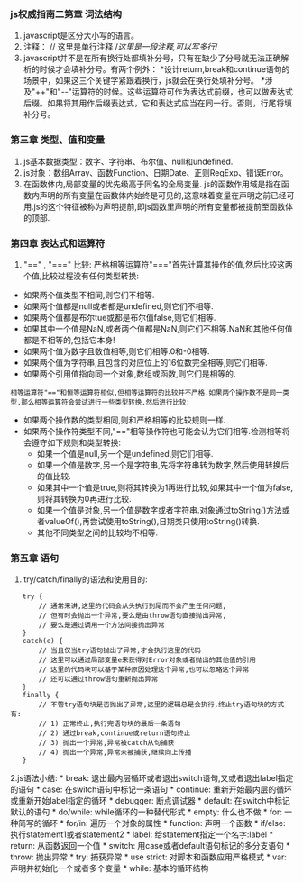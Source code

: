 ### js权威指南二第章 词法结构

 1. javascript是区分大小写的语言。
 2. 注释：
    // 这里是单行注释
    /*这里是一段注释,可以写多行*/
 3. javascript并不是在所有换行处都填补分号，只有在缺少了分号就无法正确解析的时候才会填补分号。有两个例外：
    *设计return,break和continue语句的场景中，如果这三个关键字紧跟着换行，js就会在换行处填补分号。
    *涉及"++"和"--"运算符的时候。这些运算符可作为表达式前缀，也可以做表达式后缀。如果将其用作后缀表达式，它和表达式应当在同一行。否则，行尾将填补分号。
    
    
### 第三章 类型、值和变量
 
 1. js基本数据类型：数字、字符串、布尔值、null和undefined.
 2. js对象：数组Array、函数Function、日期Date、正则RegExp、错误Error。
 3. 在函数体内,局部变量的优先级高于同名的全局变量.
    js的函数作用域是指在函数内声明的所有变量在函数体内始终是可见的,这意味着变量在声明之前已经可用.js的这个特征被称为声明提前,即js函数里声明的所有变量都被提前至函数体的顶部.

### 第四章 表达式和运算符
 1. "==" , "===" 比较:
    严格相等运算符"==="首先计算其操作的值,然后比较这两个值,比较过程没有任何类型转换:
   *  如果两个值类型不相同,则它们不相等.
   *  如果两个值都是null或者都是undefined,则它们不相等.
   *  如果两个值都是布尔tue或都是布尔值false,则它们相等.
   *  如果其中一个值是NaN,或者两个值都是NaN,则它们不相等.NaN和其他任何值都是不相等的,包括它本身!
   *  如果两个值为数字且数值相等,则它们相等.0和-0相等.
   *  如果两个值为字符串,且包含的对应位上的16位数完全相等,则它们相等.
   *  如果两个引用值指向同一个对象,数组或函数,则它们是相等的.
    
    相等运算符"=="和恒等运算符相似,但相等运算符的比较并不严格.如果两个操作数不是同一类型,那么相等运算符会尝试进行一些类型转换,然后进行比较:
   *  如果两个操作数的类型相同,则和严格相等的比较规则一样.
   *  如果两个操作符类型不同,"=="相等操作符也可能会认为它们相等.检测相等将会遵守如下规则和类型转换:
       - 如果一个值是null,另一个是undefined,则它们相等.
       - 如果一个值是数字,另一个是字符串,先将字符串转为数字,然后使用转换后的值比较.
       - 如果其中一个值是true,则将其转换为1再进行比较,如果其中一个值为false,则将其转换为0再进行比较.
       - 如果一个值是对象,另一个值是数字或者字符串.对象通过toString()方法或者valueOf(),再尝试使用toString(),日期类只使用toString()转换.
       - 其他不同类型之间的比较均不相等.
       
###  第五章 语句
 1. try/catch/finally的语法和使用目的:
 
 ```
    try { 
        // 通常来讲,这里的代码会从头执行到尾而不会产生任何问题,  
        // 但有时会抛出一个异常,要么是由throw语句直接抛出异常,  
        // 要么是通过调用一个方法间接抛出异常
    }
    catch(e) {
        // 当且仅当try语句抛出了异常,才会执行这里的代码
        // 这里可以通过局部变量e来获得对Error对象或者抛出的其他值的引用
        // 这里的代码块可以基于某种原因处理这个异常,也可以忽略这个异常
        // 还可以通过throw语句重新抛出异常
    }
    finally {
        // 不管try语句块是否抛出了异常,这里的逻辑总是会执行,终止try语句块的方式有:
        // 1) 正常终止,执行完语句块的最后一条语句
        // 2) 通过break,continue或return语句终止
        // 3) 抛出一个异常,异常被catch从句捕获
        // 4) 抛出一个异常,异常未被捕获,继续向上传播
    }
 ```
 2.js语法小结:
    * break: 退出最内层循环或者退出switch语句,又或者退出label指定的语句
    * case: 在switch语句中标记一条语句
    * continue: 重新开始最内层的循环或重新开始label指定的循环
    * debugger: 断点调试器
    * default: 在switch中标记默认的语句
    * do/while: while循环的一种替代形式
    * empty: 什么也不做
    * for: 一种简写的循环
    * for/in: 遍历一个对象的属性
    * function: 声明一个函数
    * if/else: 执行statement1或者statement2
    * label: 给statement指定一个名字:label
    * return: 从函数返回一个值
    * switch: 用case或者default语句标记的多分支语句
    * throw: 抛出异常
    * try: 捕获异常
    * use strict: 对脚本和函数应用严格模式
    * var: 声明并初始化一个或者多个变量
    * while: 基本的循环结构

 